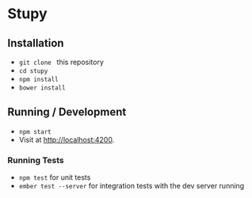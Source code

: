 # Stupy

## Installation

* `git clone ` this repository
* `cd stupy`
* `npm install`
* `bower install`

## Running / Development

* `npm start`
* Visit at [http://localhost:4200](http://localhost:4200).

### Running Tests

* `npm test` for unit tests
* `ember test --server` for integration tests with the dev server running